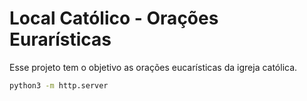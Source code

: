 # Local Católico - Orações Eurarísticas

Esse projeto tem o objetivo as orações eucarísticas da igreja católica.

```bash
python3 -m http.server
```
